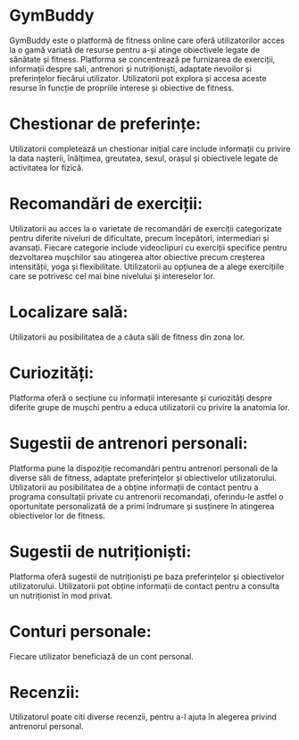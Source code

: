 # GymBuddy

GymBuddy este o platformă de fitness online care oferă utilizatorilor acces la o gamă variată de resurse pentru a-și atinge obiectivele legate de sănătate și fitness. Platforma se concentrează pe furnizarea de exerciții, informații despre sali, antrenori și nutriționiști, adaptate nevoilor și preferințelor fiecărui utilizator. Utilizatorii pot explora și accesa aceste resurse în funcție de propriile interese și obiective de fitness.

# Chestionar de preferințe:
Utilizatorii completează un chestionar inițial care include informații cu privire la data nașterii, înălțimea, greutatea, sexul, orașul și obiectivele legate de activitatea lor fizică.

# Recomandări de exerciții:
Utilizatorii au acces la o varietate de recomandări de exerciții categorizate pentru diferite niveluri de dificultate, precum începători, intermediari și avansați. Fiecare categorie include videoclipuri cu exerciții specifice pentru dezvoltarea mușchilor sau atingerea altor obiective precum creșterea intensității, yoga și flexibilitate. Utilizatorii au opțiunea de a alege exercițiile care se potrivesc cel mai bine nivelului și intereselor lor.

# Localizare sală:
Utilizatorii au posibilitatea de a căuta săli de fitness din zona lor.

# Curiozități:
Platforma oferă o secțiune cu informații interesante și curiozități despre diferite grupe de mușchi pentru a educa utilizatorii cu privire la anatomia lor.

# Sugestii de antrenori personali:
Platforma pune la dispoziție recomandări pentru antrenori personali de la diverse săli de fitness, adaptate preferințelor și obiectivelor utilizatorului. Utilizatorii au posibilitatea de a obține informații de contact pentru a programa consultații private cu antrenorii recomandați, oferindu-le astfel o oportunitate personalizată de a primi îndrumare și susținere în atingerea obiectivelor lor de fitness.

# Sugestii de nutriționiști:
Platforma oferă sugestii de nutriționiști pe baza preferințelor și obiectivelor utilizatorului. Utilizatorii pot obține informații de contact pentru a consulta un nutriționist în mod privat.

# Conturi personale:
Fiecare utilizator beneficiază de un cont personal.

# Recenzii:
Utilizatorul poate citi diverse recenzii, pentru a-l ajuta în alegerea privind antrenorul personal.
